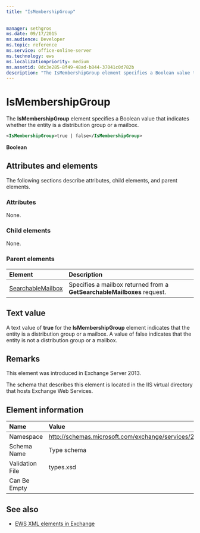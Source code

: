 ```yaml
---
title: "IsMembershipGroup"
 
 
manager: sethgros
ms.date: 09/17/2015
ms.audience: Developer
ms.topic: reference
ms.service: office-online-server
ms.technology: ews
ms.localizationpriority: medium
ms.assetid: 0dc3e285-8f49-48ad-b844-37041c0d782b
description: "The IsMembershipGroup element specifies a Boolean value that indicates whether the entity is a distribution group or a mailbox."
---
```


# IsMembershipGroup

The **IsMembershipGroup** element specifies a Boolean value that indicates whether the entity is a distribution group or a mailbox. 
  
```XML
<IsMembershipGroup>true | false</IsMembershipGroup>
```

 **Boolean**
## Attributes and elements

The following sections describe attributes, child elements, and parent elements.
  
### Attributes

None.
  
### Child elements

None.
  
### Parent elements

|**Element**|**Description**|
|:-----|:-----|
|[SearchableMailbox](searchablemailbox.md) <br/> |Specifies a mailbox returned from a **GetSearchableMailboxes** request.  <br/> |
   
## Text value

A text value of **true** for the **IsMembershipGroup** element indicates that the entity is a distribution group or a mailbox. A value of false indicates that the entity is not a distribution group or a mailbox. 
  
## Remarks

This element was introduced in Exchange Server 2013.
  
The schema that describes this element is located in the IIS virtual directory that hosts Exchange Web Services.
  
## Element information

|**Name**|**Value**|
|:-----|:-----|
|Namespace  <br/> |http://schemas.microsoft.com/exchange/services/2006/types  <br/> |
|Schema Name  <br/> |Type schema  <br/> |
|Validation File  <br/> |types.xsd  <br/> |
|Can Be Empty  <br/> ||
   
## See also



- [EWS XML elements in Exchange](ews-xml-elements-in-exchange.md)

